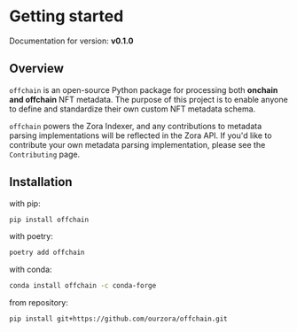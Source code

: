 # Getting started

Documentation for version: **v0.1.0**

## Overview

`offchain` is an open-source Python package for processing both **onchain and offchain** NFT metadata. The purpose of this project is to enable anyone to define and standardize their own custom NFT metadata schema.

`offchain` powers the Zora Indexer, and any contributions to metadata parsing implementations will be reflected in the Zora API. If you'd like to contribute your own metadata parsing implementation, please see the `Contributing` page.

## Installation

with pip:

```bash
pip install offchain
```

with poetry:

```bash
poetry add offchain
```

with conda:

```bash
conda install offchain -c conda-forge
```

from repository:

```bash
pip install git+https://github.com/ourzora/offchain.git
```
